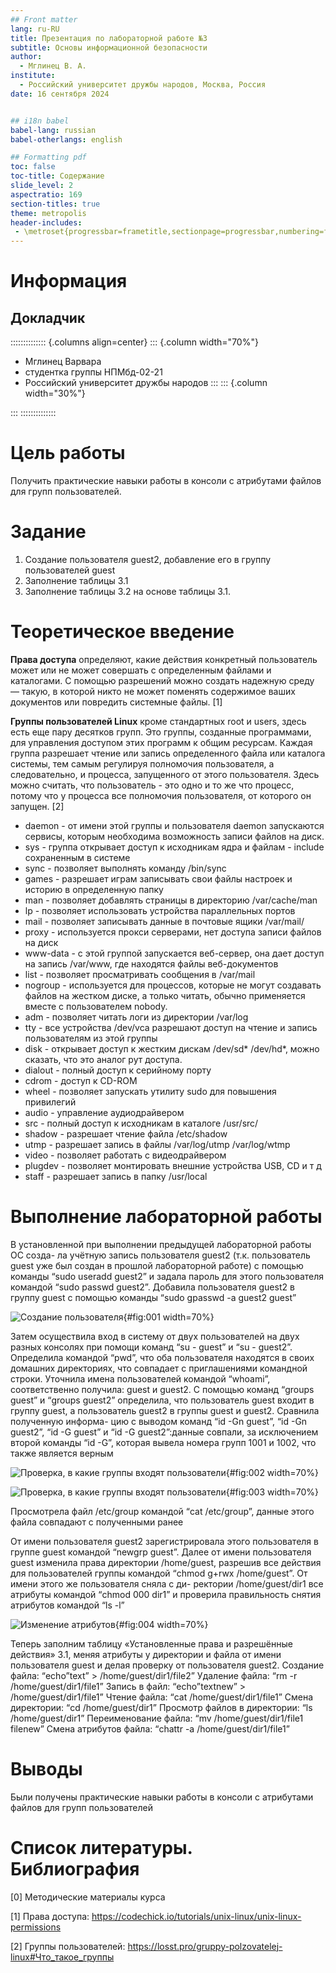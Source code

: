 ```yaml
---
## Front matter
lang: ru-RU
title: Презентация по лабораторной работе №3
subtitle: Основы информационной безопасности
author:
  - Мглинец В. А.
institute:
  - Российский университет дружбы народов, Москва, Россия
date: 16 сентября 2024


## i18n babel
babel-lang: russian
babel-otherlangs: english

## Formatting pdf
toc: false
toc-title: Содержание
slide_level: 2
aspectratio: 169
section-titles: true
theme: metropolis
header-includes:
 - \metroset{progressbar=frametitle,sectionpage=progressbar,numbering=fraction}
---
```


# Информация

## Докладчик

:::::::::::::: {.columns align=center}
::: {.column width="70%"}

  * Мглинец Варвара 
  * студентка группы НПМбд-02-21
  * Российский университет дружбы народов
:::
::: {.column width="30%"}


:::
::::::::::::::

# Цель работы

Получить практические навыки работы в консоли с атрибутами файлов для групп пользователей.

# Задание

1. Создание пользователя guest2, добавление его в группу пользователей guest
2. Заполнение таблицы 3.1
3. Заполнение таблицы 3.2 на основе таблицы 3.1.

# Теоретическое введение

**Права доступа** определяют, какие действия конкретный пользователь может или не может совершать с определенным файлами и каталогами. С помощью разрешений можно создать надежную среду — такую, в которой никто не может поменять содержимое ваших документов или повредить системные файлы. [1]

**Группы пользователей Linux** кроме стандартных root и users, здесь есть еще пару десятков групп. Это группы, созданные программами, для управления доступом этих программ к общим ресурсам. Каждая группа разрешает чтение или запись определенного файла или каталога системы, тем самым регулируя полномочия пользователя, а следовательно, и процесса, запущенного от этого пользователя. Здесь можно считать, что пользователь - это одно и то же что процесс, потому что у процесса все полномочия пользователя, от которого он запущен. [2]

- daemon - от имени этой группы и пользователя daemon запускаютcя сервисы, которым необходима возможность записи файлов на диск.
- sys - группа открывает доступ к исходникам ядра и файлам - include сохраненным в системе
- sync - позволяет выполнять команду /bin/sync
- games - разрешает играм записывать свои файлы настроек и историю в определенную папку
- man - позволяет добавлять страницы в директорию /var/cache/man
- lp - позволяет использовать устройства параллельных портов
- mail - позволяет записывать данные в почтовые ящики /var/mail/
- proxy - используется прокси серверами, нет доступа записи файлов на диск
- www-data - с этой группой запускается веб-сервер, она дает доступ на запись /var/www, где находятся файлы веб-документов
- list - позволяет просматривать сообщения в /var/mail
- nogroup - используется для процессов, которые не могут создавать файлов на жестком диске, а только читать, обычно применяется вместе с пользователем nobody.
- adm - позволяет читать логи из директории /var/log
- tty - все устройства /dev/vca разрешают доступ на чтение и запись пользователям из этой группы
- disk - открывает доступ к жестким дискам /dev/sd* /dev/hd*, можно сказать, что это аналог рут доступа.
- dialout - полный доступ к серийному порту
- cdrom - доступ к CD-ROM
- wheel - позволяет запускать утилиту sudo для повышения привилегий
- audio - управление аудиодрайвером
- src - полный доступ к исходникам в каталоге /usr/src/
- shadow - разрешает чтение файла /etc/shadow
- utmp - разрешает запись в файлы /var/log/utmp /var/log/wtmp
- video - позволяет работать с видеодрайвером
- plugdev - позволяет монтировать внешние устройства USB, CD и т д
- staff - разрешает запись в папку /usr/local

# Выполнение лабораторной работы

В установленной при выполнении предыдущей лабораторной работы ОС созда-
ла учётную запись пользователя guest2 (т.к. пользователь guest уже был создан
в прошлой лабораторной работе) с помощью команды “sudo useradd guest2” и
задала пароль для этого пользователя командой “sudo passwd guest2”. Добавила
пользователя guest2 в группу guest с помощью команды “sudo gpasswd -a guest2
guest”

![Создание пользователя](image/1.PNG){#fig:001 width=70%}

Затем осуществила вход в систему от двух пользователей на двух разных консолях при помощи команд “su - guest” и “su - guest2”. Определила командой “pwd”, что оба пользователя находятся в своих домашних директориях, что совпадает с приглашениями командной строки. Уточнила имена пользователей командой
“whoami”, соответственно получила: guest и guest2. С помощью команд “groups guest” и “groups guest2” определила, что пользователь guest входит в группу guest, а пользователь guest2 в группы guest и guest2. Сравнила полученную информа- цию с выводом команд “id -Gn guest”, “id -Gn guest2”, “id -G guest” и “id -G guest2”:данные совпали, за исключением второй команды “id -G”, которая вывела номера
групп 1001 и 1002, что также является верным 

![Проверка, в какие группы входят пользователи](image/2.PNG){#fig:002 width=70%}

![Проверка, в какие группы входят пользователи](image/3.PNG){#fig:003 width=70%}

Просмотрела файл /etc/group командой “cat /etc/group”, данные этого файла
совпадают с полученными ранее

От имени пользователя guest2 зарегистрировала этого пользователя в группе
guest командой “newgrp guest”. Далее от имени пользователя guest изменила
права директории /home/guest, разрешив все действия для пользователей группы
командой “chmod g+rwx /home/guest”. От имени этого же пользователя сняла с ди-
ректории /home/guest/dir1 все атрибуты командой “chmod 000 dir1” и проверила
правильность снятия атрибутов командой “ls -l” 

![Изменение атрибутов](image/4.PNG){#fig:004 width=70%}

Теперь заполним таблицу «Установленные права и разрешённые действия»
3.1, меняя атрибуты у директории и файла от имени пользователя guest и делая
проверку от пользователя guest2.
Создание файла: “echo”text” > /home/guest/dir1/file2”
Удаление файла: “rm -r /home/guest/dir1/file1”
Запись в файл: “echo”textnew” > /home/guest/dir1/file1”
Чтение файла: “cat /home/guest/dir1/file1”
Смена директории: “cd /home/guest/dir1”
Просмотр файлов в директории: “ls /home/guest/dir1”
Переименование файла: “mv /home/guest/dir1/file1 filenew”
Смена атрибутов файла: “chattr -a /home/guest/dir1/file1”
# Выводы

Были получены практические навыки работы в консоли с атрибутами файлов для групп пользователей

# Список литературы. Библиография

[0] Методические материалы курса

[1] Права доступа: https://codechick.io/tutorials/unix-linux/unix-linux-permissions

[2] Группы пользователей: https://losst.pro/gruppy-polzovatelej-linux#Что_такое_группы
